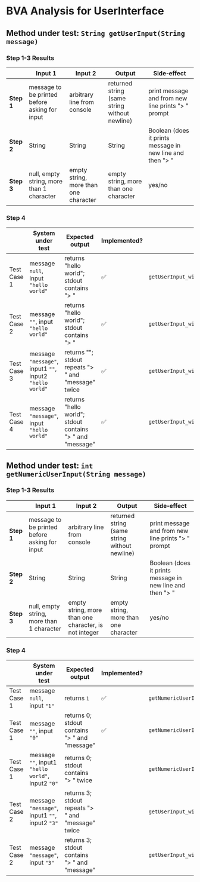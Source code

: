 # BVA Analysis for **UserInterface**

## Method under test: `String getUserInput(String message)`

### Step 1-3 Results

|            | Input 1                                       | Input 2                               | Output                                        | Side‑effect                                               |
|------------|-----------------------------------------------|---------------------------------------|-----------------------------------------------|-----------------------------------------------------------|
| **Step 1** | message to be printed before asking for input | arbitrary line from console           | returned string (same string without newline) | print message and from new line prints "> " prompt        |
| **Step 2** | String                                        | String                                | String                                        | Boolean (does it prints message in new line and then "> " |
| **Step 3** | null, empty string, more than 1 character     | empty string, more than one character | empty string, more than one character         | yes/no                                                    |

### Step 4

|             | System under test                                        | Expected output                                           | Implemented?       | Test name                                                                   |
|-------------|----------------------------------------------------------|-----------------------------------------------------------|--------------------|-----------------------------------------------------------------------------|
| Test Case 1 | message `null`, input `"hello world"`                    | returns "hello world"; stdout contains "> "               | :white_check_mark: | `getUserInput_withNullMessageAndNonEmptyConsoleInput_returnsConsoleInput`   |
| Test Case 2 | message `""`, input `"hello world"`                      | returns "hello world"; stdout contains "> "               | :white_check_mark: | `getUserInput_withEmptyMessageAndNonEmptyConsoleInput_returnsConsoleInput`  |
| Test Case 3 | message `"message"`, input1 `""`, input2 `"hello world"` | returns ""; stdout repeats "> " and "message" twice       | :white_check_mark: | `getUserInput_withNonEmptyMessageAndEmptyConsoleInput_keepsAskingForInput`  |
| Test Case 4 | message `"message"`, input `"hello world"`               | returns "hello world"; stdout contains "> " and "message" | :white_check_mark: | `getUserInput_withValidMessageAndInput_returnsConsoleInputAndPrintsMessage` |

## Method under test: `int getNumericUserInput(String message)`

### Step 1-3 Results

|            | Input 1                                       | Input 2                                               | Output                                        | Side‑effect                                               |
|------------|-----------------------------------------------|-------------------------------------------------------|-----------------------------------------------|-----------------------------------------------------------|
| **Step 1** | message to be printed before asking for input | arbitrary line from console                           | returned string (same string without newline) | print message and from new line prints "> " prompt        |
| **Step 2** | String                                        | String                                                | String                                        | Boolean (does it prints message in new line and then "> " |
| **Step 3** | null, empty string, more than 1 character     | empty string, more than one character, is not integer | empty string, more than one character         | yes/no                                                    |

### Step 4

|             | System under test                                  | Expected output                                    | Implemented?       | Test name                                                            |
|-------------|----------------------------------------------------|----------------------------------------------------|--------------------|----------------------------------------------------------------------|
| Test Case 1 | message `null`, input `"1"`                        | returns `1`                                        | :white_check_mark: | `getNumericUserInput_withNullMessage_returnsConsoleInput`            |
| Test Case 1 | message `""`, input `"0"`                          | returns 0; stdout contains "> " and "message"      | :white_check_mark: | `getNumericUserInput_withEmptyMessage_returnsConsoleInput`           |
| Test Case 1 | message `""`, input1 `"hello world"`, input2 `"0"` | returns 0; stdout contains "> " twice              |                    | `getNumericUserInput_withNonNumericConsoleInput_keepsAskingForInput` |
| Test Case 2 | message `"message"`, input1 `""`, input2 `"3"`     | returns 3; stdout repeats "> " and "message" twice |                    | `getUserInput_withEmptyConsoleInput_keepsAskingForInput`             |
| Test Case 2 | message `"message"`, input `"3"`                   | returns 3; stdout contains "> " and "message"      |                    | `getUserInput_withIntegerInput_returnsConsoleInputAndPrintsMessage`  |
